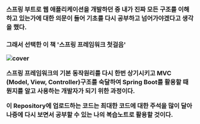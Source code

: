 <h3> 스프링 부트로 웹 애플리케이션을 개발하던 중 내가 진짜 모든 구조를 이해하고 있는가에 대한 의문이 들어 기초를 다시 공부하고 넘어가야겠다고 생각을 했다.<h3>

그래서 선택한 이 책 '스프링 프레임워크 첫걸음'
  
![cover](https://user-images.githubusercontent.com/112393201/197509481-1b08fe6b-fb21-4930-8137-5ca6d401b805.jpg)


스프링 프레임워크의 기본 동작원리를 다시 한번 상기시키고 MVC (Model, View, Controller)구조를 숙달하여 Spring Boot를 활용할 때 뭔지를 알고 사용하는 개발자가 되기 위한 과정이다.

  
  
이 Repository에 업로드하는 코드는 최대한 코드에 대한 주석을 많이 달아 
나중에 다시 보면서 공부할 수 있는 나의 복습노트로 활용할 것이다.
